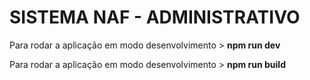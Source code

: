 <h1>SISTEMA NAF - ADMINISTRATIVO</h1>

<p>Para rodar a aplicação em modo desenvolvimento > <strong>npm run dev</strong></p>

<p>Para rodar a aplicação em modo desenvolvimento > <strong>npm run build</strong></p>

